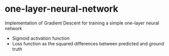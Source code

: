 # one-layer-neural-network
Implementation of Gradient Descent for training a simple one-layer neural network

* Sigmoid activation function
* Loss function as the squared differences between predicted and ground truth
